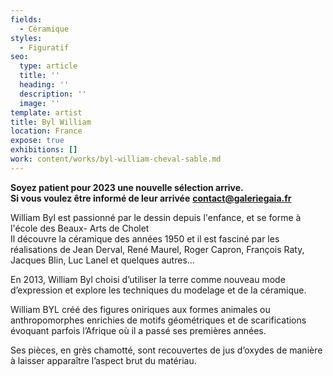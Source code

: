 ```yaml
---
fields:
  - Céramique
styles:
  - Figuratif
seo:
  type: article
  title: ''
  heading: ''
  description: ''
  image: ''
template: artist
title: Byl William
location: France
expose: true
exhibitions: []
work: content/works/byl-william-cheval-sable.md
---
```

**Soyez patient pour 2023 une nouvelle sélection arrive.  
Si vous voulez être informé de leur arrivée** [**contact@galeriegaia.fr**]()

William Byl est passionné par le dessin depuis l'enfance, et se forme à l'école des Beaux- Arts de Cholet  
Il découvre la céramique des années 1950 et il est fasciné par les réalisations de Jean Derval, René Maurel, Roger Capron, François Raty, Jacques Blin, Luc Lanel et quelques autres...

En 2013, William Byl choisi d’utiliser la terre comme nouveau mode d’expression et explore les techniques du modelage et de la céramique.

William BYL créé des figures oniriques aux formes animales ou anthropomorphes enrichies de motifs géométriques et de scarifications évoquant parfois l’Afrique où il a passé ses premières années.

Ses pièces, en grès chamotté, sont recouvertes de jus d’oxydes de manière à laisser apparaître l’aspect brut du matériau.
